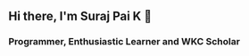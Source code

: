 ## Hi there, I'm Suraj Pai K 👋

### Programmer, Enthusiastic Learner and WKC Scholar

<!--
**surajpai50612/surajpai50612** is a ✨ _special_ ✨ repository because its `README.md` (this file) appears on your GitHub profile.

Here are some ideas to get you started:

- 🔭 I’m currently working on ...
- 🌱 I’m currently learning ...
- 👯 I’m looking to collaborate on ...
- 🤔 I’m looking for help with ...
- 💬 Ask me about ...
- 📫 How to reach me: ...
- 😄 Pronouns: ...
- ⚡ Fun fact: ...
-->
<!-- 
Ready to be lightnised ⚡
Take a peek 👀 -->

